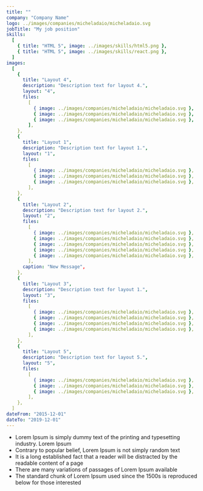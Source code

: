 ```yaml
---
title: ""
company: "Company Name"
logo: ../images/companies/micheladaio/micheladaio.svg
jobTitle: "My job position"
skills:
  [
    { title: "HTML 5", image: ../images/skills/html5.png },
    { title: "HTML 5", image: ../images/skills/react.png },
  ]
images:
  [
    {
      title: "Layout 4",
      description: "Description text for layout 4.",
      layout: "4",
      files:
        [
          { image: ../images/companies/micheladaio/micheladaio.svg },
          { image: ../images/companies/micheladaio/micheladaio.svg },
          { image: ../images/companies/micheladaio/micheladaio.svg },
        ],
    },
    {
      title: "Layout 1",
      description: "Description text for layout 1.",
      layout: "1",
      files:
        [
          { image: ../images/companies/micheladaio/micheladaio.svg },
          { image: ../images/companies/micheladaio/micheladaio.svg },
          { image: ../images/companies/micheladaio/micheladaio.svg },
        ],
    },
    {
      title: "Layout 2",
      description: "Description text for layout 2.",
      layout: "2",
      files:
        [
          { image: ../images/companies/micheladaio/micheladaio.svg },
          { image: ../images/companies/micheladaio/micheladaio.svg },
          { image: ../images/companies/micheladaio/micheladaio.svg },
          { image: ../images/companies/micheladaio/micheladaio.svg },
          { image: ../images/companies/micheladaio/micheladaio.svg },
        ],
      caption: "New Message",
    },
    {
      title: "Layout 3",
      description: "Description text for layout 1.",
      layout: "3",
      files:
        [
          { image: ../images/companies/micheladaio/micheladaio.svg },
          { image: ../images/companies/micheladaio/micheladaio.svg },
          { image: ../images/companies/micheladaio/micheladaio.svg },
          { image: ../images/companies/micheladaio/micheladaio.svg },
        ],
    },
    {
      title: "Layout 5",
      description: "Description text for layout 5.",
      layout: "5",
      files:
        [
          { image: ../images/companies/micheladaio/micheladaio.svg },
          { image: ../images/companies/micheladaio/micheladaio.svg },
          { image: ../images/companies/micheladaio/micheladaio.svg },
        ],
    },
  ]
dateFrom: "2015-12-01"
dateTo: "2019-12-01"
---
```

- Lorem Ipsum is simply dummy text of the printing and typesetting industry. Lorem Ipsum
- Contrary to popular belief, Lorem Ipsum is not simply random text
- It is a long established fact that a reader will be distracted by the readable content of a page
- There are many variations of passages of Lorem Ipsum available
- The standard chunk of Lorem Ipsum used since the 1500s is reproduced below for those interested
